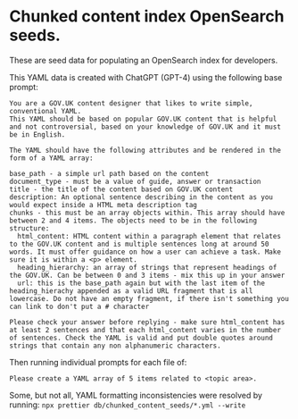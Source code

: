 # Chunked content index OpenSearch seeds.

These are seed data for populating an OpenSearch index for developers.

This YAML data is created with ChatGPT (GPT-4) using the following base prompt:

```
You are a GOV.UK content designer that likes to write simple, conventional YAML.
This YAML should be based on popular GOV.UK content that is helpful and not controversial, based on your knowledge of GOV.UK and it must be in English.

The YAML should have the following attributes and be rendered in the form of a YAML array:

base_path - a simple url path based on the content
document_type - must be a value of guide, answer or transaction
title - the title of the content based on GOV.UK content
description: An optional sentence describing in the content as you would expect inside a HTML meta description tag
chunks - this must be an array objects within. This array should have between 2 and 4 items. The objects need to be in the following structure:
  html_content: HTML content within a paragraph element that relates to the GOV.UK content and is multiple sentences long at around 50 words. It must offer guidance on how a user can achieve a task. Make sure it is within a <p> element.
  heading_hierarchy: an array of strings that represent headings of the GOV.UK. Can be between 0 and 3 items - mix this up in your answer
  url: this is the base_path again but with the last item of the heading_hierachy appended as a valid URL fragment that is all lowercase. Do not have an empty fragment, if there isn't something you can link to don't put a # character

Please check your answer before replying - make sure html_content has at least 2 sentences and that each html_content varies in the number of sentences. Check the YAML is valid and put double quotes around strings that contain any non alphanumeric characters.
```

Then running individual prompts for each file of:

```
Please create a YAML array of 5 items related to <topic area>.
```

Some, but not all, YAML formatting inconsistencies were resolved by running: `npx prettier db/chunked_content_seeds/*.yml --write`
